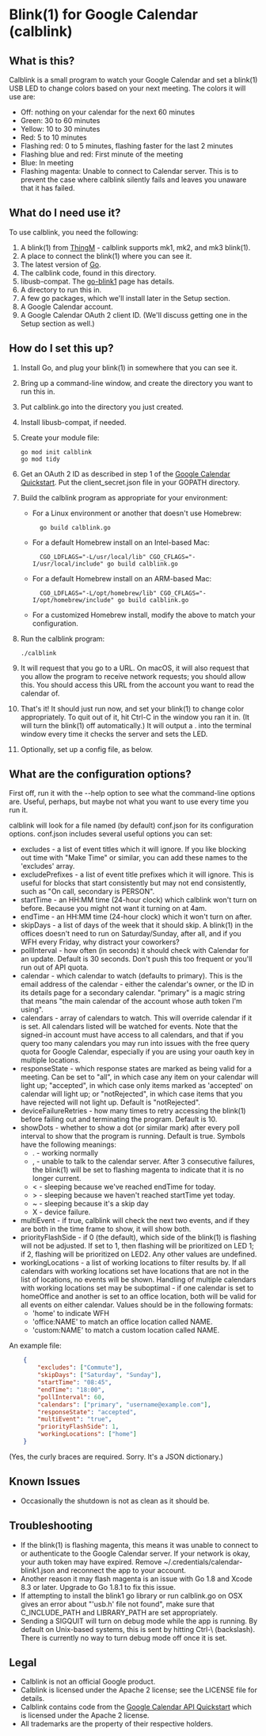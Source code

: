 # Blink(1) for Google Calendar (calblink)

## What is this?

Calblink is a small program to watch your Google Calendar and set a blink(1) USB
LED to change colors based on your next meeting. The colors it will use are:

*   Off: nothing on your calendar for the next 60 minutes
*   Green: 30 to 60 minutes
*   Yellow: 10 to 30 minutes
*   Red: 5 to 10 minutes
*   Flashing red: 0 to 5 minutes, flashing faster for the last 2 minutes
*   Flashing blue and red: First minute of the meeting
*   Blue: In meeting
*   Flashing magenta: Unable to connect to Calendar server.  This is to prevent
    the case where calblink silently fails and leaves you unaware that it has
    failed.

## What do I need use it?

To use calblink, you need the following:

1.  A blink(1) from [ThingM](http://blink1.thingm.com/) - calblink supports
    mk1, mk2, and mk3 blink(1).
1.  A place to connect the blink(1) where you can see it.
2.  The latest version of [Go](https://golang.org/).
3.  The calblink code, found in this directory.
4.  libusb-compat. The [go-blink1](https://github.com/kazrakcom/go-blink1) page has
    details.
5.  A directory to run this in.
6.  A few go packages, which we'll install later in the Setup section.
7.  A Google Calendar account.
8.  A Google Calendar OAuth 2 client ID. (We'll discuss getting one in the Setup
    section as well.)

## How do I set this up?

1.  Install Go, and plug your blink(1) in somewhere that you can see it.
2.  Bring up a command-line window, and create the directory you want to run
    this in.
3.  Put calblink.go into the directory you just created.
4.  Install libusb-compat, if needed.
5.  Create your module file:
    ```
    go mod init calblink
    go mod tidy
    ```
    
7.  Get an OAuth 2 ID as described in step 1 of the [Google Calendar
    Quickstart](https://developers.google.com/google-apps/calendar/quickstart/go).
    Put the client\_secret.json file in your GOPATH directory.

8.  Build the calblink program as appropriate for your environment:
    * For a Linux environment or another that doesn't use Homebrew:
    
            go build calblink.go
    * For a default Homebrew install on an Intel-based Mac:
    
            CGO_LDFLAGS="-L/usr/local/lib" CGO_CFLAGS="-I/usr/local/include" go build calblink.go
 	* For a default Homebrew install on an ARM-based Mac:
 	
			CGO_LDFLAGS="-L/opt/homebrew/lib" CGO_CFLAGS="-I/opt/homebrew/include" go build calblink.go
	* For a customized Homebrew install, modify the above to match your configuration.
        
8.  Run the calblink program:

        ./calblink

9.  It will request that you go to a URL. On macOS, it will also request that you allow
    the program to receive network requests; you should allow this.  You should access
    this URL from the account you want to read the calendar of.

10. That's it! It should just run now, and set your blink(1) to change color
    appropriately. To quit out of it, hit Ctrl-C in the window you ran it in.
    (It will turn the blink(1) off automatically.) It will output a . into the
    terminal window every time it checks the server and sets the LED.

11. Optionally, set up a config file, as below.

## What are the configuration options?

First off, run it with the --help option to see what the command-line options
are. Useful, perhaps, but maybe not what you want to use every time you run it.

calblink will look for a file named (by default) conf.json for its configuration
options. conf.json includes several useful options you can set:

*   excludes - a list of event titles which it will ignore. If you like blocking
    out time with "Make Time" or similar, you can add these names to the
    'excludes' array.
*   excludePrefixes - a list of event title prefixes which it will ignore.  This is useful
    for blocks that start consistently but may not end consistently, such as "On call,
    secondary is PERSON".
*   startTime - an HH:MM time (24-hour clock) which calblink won't turn on
    before. Because you might not want it turning on at 4am.
*   endTime - an HH:MM time (24-hour clock) which it won't turn on after.
*   skipDays - a list of days of the week that it should skip. A blink(1) in
    the offices doesn't need to run on Saturday/Sunday, after all, and if you
    WFH every Friday, why distract your coworkers?
*   pollInterval - how often (in seconds) it should check with Calendar for an
    update. Default is 30 seconds. Don't push this too frequent or you'll run
    out of API quota.
*   calendar - which calendar to watch (defaults to primary). This is the email
    address of the calendar - either the calendar's owner, or the ID in its
    details page for a secondary calendar. "primary" is a magic string that
    means "the main calendar of the account whose auth token I'm using".
*   calendars - array of calendars to watch.  This will override calendar if it is set.
    All calendars listed will be watched for events.  Note that the signed-in account
    must have access to all calendars, and that if you query too many calendars you
    may run into issues with the free query quota for Google Calendar, especially if
    you are using your oauth key in multiple locations.
*   responseState - which response states are marked as being valid for a
    meeting. Can be set to "all", in which case any item on your calendar will
    light up; "accepted", in which case only items marked as 'accepted' on
    calendar will light up; or "notRejected", in which case items that you have
    rejected will not light up. Default is "notRejected".
*   deviceFailureRetries - how many times to retry accessing the blink(1) before
    failing out and terminating the program. Default is 10.
*   showDots - whether to show a dot (or similar mark) after every poll interval
    to show that the program is running. Default is true. Symbols have the
    following meanings:
    *    . - working normally
    *    , - unable to talk to the calendar server. After 3 consecutive failures,
         the blink(1) will be set to flashing magenta to indicate that it is no
         longer current.
    *    < - sleeping because we've reached endTime for today.
    *    \> - sleeping because we haven't reached startTime yet today.
    *    ~ - sleeping because it's a skip day
    *    X - device failure.
*   multiEvent - if true, calblink will check the next two events, and if they are
    both in the time frame to show, it will show both.
*   priorityFlashSide - if 0 (the default), which side of the blink(1) is flashing
    will not be adjusted.  If set to 1, then flashing will be prioritized on LED 1;
	if 2, flashing will be prioritized on LED2.  Any other values are undefined.
*   workingLocations - a list of working locations to filter results by.  If all
    calendars with working locations set have locations that are not in the list of
    locations, no events will be shown.  Handling of multiple calendars with working
    locations set may be suboptimal - if one calendar is set to homeOffice and another
    is set to an office location, both will be valid for all events on either calendar.
    Values should be in the following formats:
    *   'home' to indicate WFH
    *   'office:NAME' to match an office location called NAME.
    *   'custom:NAME' to match a custom location called NAME.

An example file:

```json
    {
        "excludes": ["Commute"],
        "skipDays": ["Saturday", "Sunday"],
        "startTime": "08:45",
        "endTime": "18:00",
        "pollInterval": 60,
        "calendars": ["primary", "username@example.com"],
        "responseState": "accepted",
        "multiEvent": "true",
        "priorityFlashSide": 1,
        "workingLocations": ["home"]
    }
```

(Yes, the curly braces are required.  Sorry.  It's a JSON dictionary.)

## Known Issues

*   Occasionally the shutdown is not as clean as it should be.

## Troubleshooting

*   If the blink(1) is flashing magenta, this means it was unable to connect to
    or authenticate to the Google Calendar server.  If your network is okay, your
    auth token may have expired.  Remove ~/.credentials/calendar-blink1.json and
    reconnect the app to your account.
*   Another reason it may flash magenta is an issue with Go 1.8 and Xcode 8.3
    or later. Upgrade to Go 1.8.1 to fix this issue.
*   If attempting to install the blink1 go library or run calblink.go on OSX
    gives an error about "'usb.h' file not found", make sure that C_INCLUDE_PATH
    and LIBRARY_PATH are set appropriately.
*   Sending a SIGQUIT will turn on debug mode while the app is running.  By
    default on Unix-based systems, this is sent by hitting Ctrl-\\ (backslash).
    There is currently no way to turn debug mode off once it is set.

## Legal

*   Calblink is not an official Google product.
*   Calblink is licensed under the Apache 2 license; see the LICENSE file for details.
*   Calblink contains code from the [Google Calendar API
    Quickstart](https://developers.google.com/google-apps/calendar/quickstart/go)
    which is licensed under the Apache 2 license.
*   All trademarks are the property of their respective holders.
